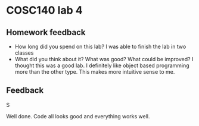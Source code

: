 # COSC140 lab 4

## Homework feedback

 * How long did you spend on this lab?
  I was able to finish the lab in two classes
 * What did you think about it?  What was good?  What could be improved?
  I thought this was a good lab. I definitely like object based programming more than the other type. This makes more intuitive sense to me.
## Feedback

S

Well done.  Code all looks good and everything works well.

